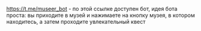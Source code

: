 https://t.me/museer_bot - по этой ссылке доступен бот, идея бота проста: вы приходите в музей и нажимаете на кнопку музея, в котором находитесь, а затем проходите увлекательный квест
